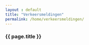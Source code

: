 ```yaml
---
layout : default
title: "Verkeersmeldingen"
permalink: /home/verkeersmeldingen/
---
```




<div class="container">
        <div class="row">
                <div class="col-xs-12 block_top wrapper_3">
                        <h3 class="text-center white padding-block">{{ page.title }}</h3>
                </div>
        </div>
        <section class="sidebar">
                        <div class="loader"></div>
        </section> 
        <section>
                <div class="row">
                        <div class="col-xs-12 block_bottom wrapper_2">
                        </div>
                </div>
        </section>
</div>